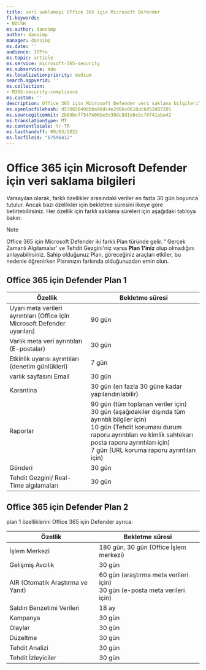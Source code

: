 ```yaml
---
title: veri saklamayı Office 365 için Microsoft Defender
f1.keywords:
- NOCSH
ms.author: dansimp
author: dansimp
manager: dansimp
ms.date: ''
audience: ITPro
ms.topic: article
ms.service: microsoft-365-security
ms.subservice: mdo
ms.localizationpriority: medium
search.appverid: ''
ms.collection:
- M365-security-compliance
ms.custom: ''
description: Office 365 için Microsoft Defender veri saklama bilgileriThreat Explorer/ Real-Time algılamaları
ms.openlocfilehash: d57865649dbba96dc4e2d66c0618dc6d52d87205
ms.sourcegitcommit: 2b89bcff547e00be3d38dc8d1e6cbcf8f41eba42
ms.translationtype: MT
ms.contentlocale: tr-TR
ms.lasthandoff: 09/03/2022
ms.locfileid: "67596412"
---
```

# <a name="data-retention-information-for-microsoft-defender-for-office-365"></a>Office 365 için Microsoft Defender için veri saklama bilgileri

Varsayılan olarak, farklı özellikler arasındaki veriler en fazla 30 gün boyunca tutulur. Ancak bazı özellikler için bekletme süresini ilkeye göre belirtebilirsiniz. Her özellik için farklı saklama süreleri için aşağıdaki tabloya bakın.

> [!NOTE]
> Office 365 için Microsoft Defender iki farklı Plan türünde gelir. **'** Gerçek Zamanlı Algılamalar' ve Tehdit Gezgini'niz varsa **Plan 1'iniz** olup olmadığını anlayabilirsiniz. Sahip olduğunuz Plan, göreceğiniz araçları etkiler, bu nedenle öğrenirken Planınızın farkında olduğunuzdan emin olun.

## <a name="defender-for-office-365-plan-1"></a>Office 365 için Defender Plan 1

|Özellik|Bekletme süresi|
|---|---|
|Uyarı meta verileri ayrıntıları (Office için Microsoft Defender uyarıları) | 90 gün |
|Varlık meta veri ayrıntıları (E-postalar) | 30 gün |
|Etkinlik uyarısı ayrıntıları (denetim günlükleri) | 7 gün |
|varlık sayfasını Email | 30 gün |
|Karantina | 30 gün (en fazla 30 güne kadar yapılandırılabilir) |
|Raporlar | 90 gün (tüm toplanan veriler için) <br>30 gün (aşağıdakiler dışında tüm ayrıntılı bilgiler için) <br> 10 gün (Tehdit koruması durum raporu ayrıntıları ve kimlik sahtekarı posta raporu ayrıntıları için) <br> 7 gün (URL koruma raporu ayrıntıları için) <br>
|Gönderi | 30 gün |
|Tehdit Gezgini/ Real-Time algılamaları | 30 gün |

## <a name="defender-for-office-365-plan-2"></a>Office 365 için Defender Plan 2

plan 1 özelliklerini Office 365 için Defender ayrıca:

|Özellik|Bekletme süresi|
|---|---|
|İşlem Merkezi | 180 gün, 30 gün (Office İşlem merkezi)   |
|Gelişmiş Avcılık | 30 gün |
|AIR (Otomatik Araştırma ve Yanıt) | 60 gün (araştırma meta verileri için)<br> 30 gün (e-posta meta verileri için)  |
|Saldırı Benzetimi Verileri | 18 ay |
|Kampanya | 30 gün |
|Olaylar | 30 gün|
|Düzeltme | 30 gün |
|Tehdit Analizi | 30 gün |
|Tehdit İzleyiciler | 30 gün |
